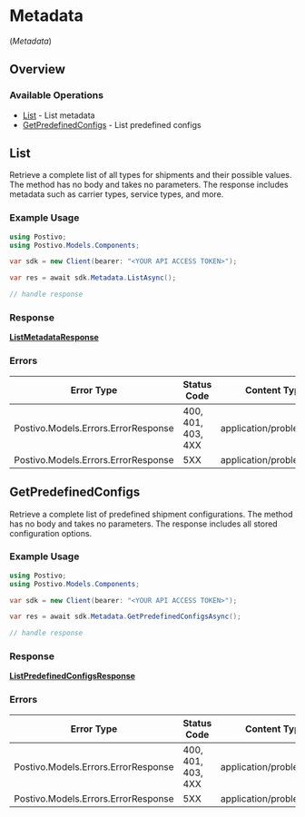 # Metadata
(*Metadata*)

## Overview

### Available Operations

* [List](#list) - List metadata
* [GetPredefinedConfigs](#getpredefinedconfigs) - List predefined configs

## List

Retrieve a complete list of all types for shipments and their possible values. The method has no body and takes no parameters. The response includes metadata such as carrier types, service types, and more.

### Example Usage

<!-- UsageSnippet language="csharp" operationID="listMetadata" method="get" path="/metadata" -->
```csharp
using Postivo;
using Postivo.Models.Components;

var sdk = new Client(bearer: "<YOUR API ACCESS TOKEN>");

var res = await sdk.Metadata.ListAsync();

// handle response
```

### Response

**[ListMetadataResponse](../../Models/Requests/ListMetadataResponse.md)**

### Errors

| Error Type                          | Status Code                         | Content Type                        |
| ----------------------------------- | ----------------------------------- | ----------------------------------- |
| Postivo.Models.Errors.ErrorResponse | 400, 401, 403, 4XX                  | application/problem+json            |
| Postivo.Models.Errors.ErrorResponse | 5XX                                 | application/problem+json            |

## GetPredefinedConfigs

Retrieve a complete list of predefined shipment configurations. The method has no body and takes no parameters. The response includes all stored configuration options.

### Example Usage

<!-- UsageSnippet language="csharp" operationID="listPredefinedConfigs" method="get" path="/metadata/predefined-configs" -->
```csharp
using Postivo;
using Postivo.Models.Components;

var sdk = new Client(bearer: "<YOUR API ACCESS TOKEN>");

var res = await sdk.Metadata.GetPredefinedConfigsAsync();

// handle response
```

### Response

**[ListPredefinedConfigsResponse](../../Models/Requests/ListPredefinedConfigsResponse.md)**

### Errors

| Error Type                          | Status Code                         | Content Type                        |
| ----------------------------------- | ----------------------------------- | ----------------------------------- |
| Postivo.Models.Errors.ErrorResponse | 400, 401, 403, 4XX                  | application/problem+json            |
| Postivo.Models.Errors.ErrorResponse | 5XX                                 | application/problem+json            |